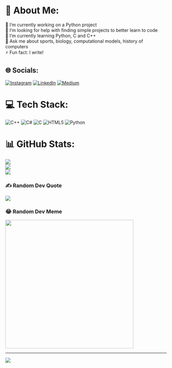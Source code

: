 # 💫 About Me:
🔭 I’m currently working on a Python project <br>🤝 I’m looking for help with finding simple projects to better learn to code<br>🌱 I’m currently learning Python, C and C++<br>💬 Ask me about sports, biology, computational models, history of computers<br>⚡ Fun fact: I write!


## 🌐 Socials:
[![Instagram](https://img.shields.io/badge/Instagram-%23E4405F.svg?logo=Instagram&logoColor=white)](https://instagram.com/artsy_padawan) [![LinkedIn](https://img.shields.io/badge/LinkedIn-%230077B5.svg?logo=linkedin&logoColor=white)](https://linkedin.com/in/https://www.linkedin.com/in/dhiti-wadhwa-b5998a289) [![Medium](https://img.shields.io/badge/Medium-12100E?logo=medium&logoColor=white)](https://medium.com/@https://medium.com/@gigglebyte) 

# 💻 Tech Stack:
![C++](https://img.shields.io/badge/c++-%2300599C.svg?style=for-the-badge&logo=c%2B%2B&logoColor=white) ![C#](https://img.shields.io/badge/c%23-%23239120.svg?style=for-the-badge&logo=c-sharp&logoColor=white) ![C](https://img.shields.io/badge/c-%2300599C.svg?style=for-the-badge&logo=c&logoColor=white) ![HTML5](https://img.shields.io/badge/html5-%23E34F26.svg?style=for-the-badge&logo=html5&logoColor=white) ![Python](https://img.shields.io/badge/python-3670A0?style=for-the-badge&logo=python&logoColor=ffdd54)
# 📊 GitHub Stats:
![](https://github-readme-stats.vercel.app/api?username=xxx-collab&theme=tokyonight&hide_border=false&include_all_commits=false&count_private=false)<br/>
![](https://github-readme-streak-stats.herokuapp.com/?user=xxx-collab&theme=tokyonight&hide_border=false)<br/>
![](https://github-readme-stats.vercel.app/api/top-langs/?username=xxx-collab&theme=tokyonight&hide_border=false&include_all_commits=false&count_private=false&layout=compact)

### ✍️ Random Dev Quote
![](https://quotes-github-readme.vercel.app/api?type=horizontal&theme=radical)

### 😂 Random Dev Meme
<img src='https://randommeme-five.vercel.app/' style="height: 400px;"/>

---
[![](https://visitcount.itsvg.in/api?id=xxx-collab&icon=2&color=1)](https://visitcount.itsvg.in)

